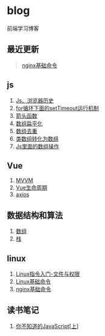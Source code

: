 # blog
前端学习博客

## 最近更新
> [nginx基础命令](https://github.com/tanhrepo/blog/blob/master/note/nginx.md)



## js

1. [Js、浏览器历史](https://github.com/tanhrepo/blog/issues/14)
2. [for循环下面的setTimeout运行机制](https://github.com/tanhrepo/blog/issues/1)
3. [箭头函数](https://github.com/tanhrepo/blog/issues/4)
4. [数组扁平化](https://github.com/tanhrepo/blog/issues/5)
5. [数组去重](https://github.com/tanhrepo/blog/issues/6)
6. [类数组转化为数组](https://github.com/tanhrepo/blog/issues/9)
7. [Js里面的数组操作](https://github.com/tanhrepo/blog/issues/10) 

## Vue
1. [MVVM](https://github.com/tanhrepo/blog/issues/11)  
2. [Vue生命周期](https://github.com/tanhrepo/blog/issues/12)  
3. [axios](https://github.com/tanhrepo/blog/issues/13)

## 数据结构和算法
1. [数组](https://github.com/tanhrepo/blog/issues/7)
2. [栈](https://github.com/tanhrepo/blog/issues/8)

## linux
1. [Linux指令入门-文件与权限](https://github.com/tanhrepo/blog/blob/master/note/Linux%E6%8C%87%E4%BB%A4%E5%85%A5%E9%97%A8-%E6%96%87%E4%BB%B6%E4%B8%8E%E6%9D%83%E9%99%90.md)
2. [Linux基础命令](https://github.com/tanhrepo/blog/blob/master/note/Linux%E5%9F%BA%E7%A1%80.md)
3. [nginx基础命令](https://github.com/tanhrepo/blog/blob/master/note/nginx.md)

## 读书笔记
1. [你不知道的JavaScript[上]](https://github.com/tanhrepo/blog/blob/master/book/%E4%BD%A0%E4%B8%8D%E7%9F%A5%E9%81%93%E7%9A%84JavaScript%E3%80%90%E4%B8%8A%E3%80%91.md)
